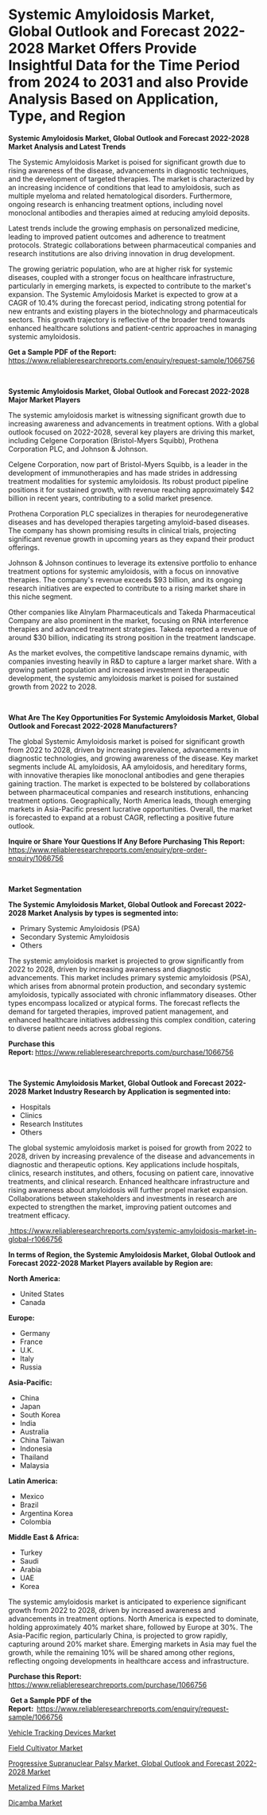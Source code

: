 <p><h1>Systemic Amyloidosis Market, Global Outlook and Forecast 2022-2028 Market Offers Provide Insightful Data for the Time Period from 2024 to 2031 and also Provide Analysis Based on Application, Type, and Region</h1></p><p><strong>Systemic Amyloidosis Market, Global Outlook and Forecast 2022-2028 Market Analysis and Latest Trends</strong></p>
<p><p>The Systemic Amyloidosis Market is poised for significant growth due to rising awareness of the disease, advancements in diagnostic techniques, and the development of targeted therapies. The market is characterized by an increasing incidence of conditions that lead to amyloidosis, such as multiple myeloma and related hematological disorders. Furthermore, ongoing research is enhancing treatment options, including novel monoclonal antibodies and therapies aimed at reducing amyloid deposits.</p><p>Latest trends include the growing emphasis on personalized medicine, leading to improved patient outcomes and adherence to treatment protocols. Strategic collaborations between pharmaceutical companies and research institutions are also driving innovation in drug development.</p><p>The growing geriatric population, who are at higher risk for systemic diseases, coupled with a stronger focus on healthcare infrastructure, particularly in emerging markets, is expected to contribute to the market's expansion. The Systemic Amyloidosis Market is expected to grow at a CAGR of 10.4% during the forecast period, indicating strong potential for new entrants and existing players in the biotechnology and pharmaceuticals sectors. This growth trajectory is reflective of the broader trend towards enhanced healthcare solutions and patient-centric approaches in managing systemic amyloidosis.</p></p>
<p><strong>Get a Sample PDF of the Report:&nbsp;</strong> <a href="https://www.reliableresearchreports.com/enquiry/request-sample/1066756">https://www.reliableresearchreports.com/enquiry/request-sample/1066756</a></p>
<p>&nbsp;</p>
<p><strong>Systemic Amyloidosis Market, Global Outlook and Forecast 2022-2028 Major Market Players</strong></p>
<p><p>The systemic amyloidosis market is witnessing significant growth due to increasing awareness and advancements in treatment options. With a global outlook focused on 2022-2028, several key players are driving this market, including Celgene Corporation (Bristol-Myers Squibb), Prothena Corporation PLC, and Johnson & Johnson.</p><p>Celgene Corporation, now part of Bristol-Myers Squibb, is a leader in the development of immunotherapies and has made strides in addressing treatment modalities for systemic amyloidosis. Its robust product pipeline positions it for sustained growth, with revenue reaching approximately $42 billion in recent years, contributing to a solid market presence.</p><p>Prothena Corporation PLC specializes in therapies for neurodegenerative diseases and has developed therapies targeting amyloid-based diseases. The company has shown promising results in clinical trials, projecting significant revenue growth in upcoming years as they expand their product offerings.</p><p>Johnson & Johnson continues to leverage its extensive portfolio to enhance treatment options for systemic amyloidosis, with a focus on innovative therapies. The company's revenue exceeds $93 billion, and its ongoing research initiatives are expected to contribute to a rising market share in this niche segment.</p><p>Other companies like Alnylam Pharmaceuticals and Takeda Pharmaceutical Company are also prominent in the market, focusing on RNA interference therapies and advanced treatment strategies. Takeda reported a revenue of around $30 billion, indicating its strong position in the treatment landscape.</p><p>As the market evolves, the competitive landscape remains dynamic, with companies investing heavily in R&D to capture a larger market share. With a growing patient population and increased investment in therapeutic development, the systemic amyloidosis market is poised for sustained growth from 2022 to 2028.</p></p>
<p>&nbsp;</p>
<p><strong>What Are The Key Opportunities For Systemic Amyloidosis Market, Global Outlook and Forecast 2022-2028 Manufacturers?</strong></p>
<p><p>The global Systemic Amyloidosis market is poised for significant growth from 2022 to 2028, driven by increasing prevalence, advancements in diagnostic technologies, and growing awareness of the disease. Key market segments include AL amyloidosis, AA amyloidosis, and hereditary forms, with innovative therapies like monoclonal antibodies and gene therapies gaining traction. The market is expected to be bolstered by collaborations between pharmaceutical companies and research institutions, enhancing treatment options. Geographically, North America leads, though emerging markets in Asia-Pacific present lucrative opportunities. Overall, the market is forecasted to expand at a robust CAGR, reflecting a positive future outlook.</p></p>
<p><strong>Inquire or Share Your Questions If Any Before Purchasing This Report:</strong> <a href="https://www.reliableresearchreports.com/enquiry/pre-order-enquiry/1066756">https://www.reliableresearchreports.com/enquiry/pre-order-enquiry/1066756</a></p>
<p>&nbsp;</p>
<p><strong>Market Segmentation</strong></p>
<p><strong>The Systemic Amyloidosis Market, Global Outlook and Forecast 2022-2028 Market Analysis by types is segmented into:</strong></p>
<p><ul><li>Primary Systemic Amyloidosis (PSA)</li><li>Secondary Systemic Amyloidosis</li><li>Others</li></ul></p>
<p><p>The systemic amyloidosis market is projected to grow significantly from 2022 to 2028, driven by increasing awareness and diagnostic advancements. This market includes primary systemic amyloidosis (PSA), which arises from abnormal protein production, and secondary systemic amyloidosis, typically associated with chronic inflammatory diseases. Other types encompass localized or atypical forms. The forecast reflects the demand for targeted therapies, improved patient management, and enhanced healthcare initiatives addressing this complex condition, catering to diverse patient needs across global regions.</p></p>
<p><strong>Purchase this Report:&nbsp;</strong><a href="https://www.reliableresearchreports.com/purchase/1066756">https://www.reliableresearchreports.com/purchase/1066756</a></p>
<p>&nbsp;</p>
<p><strong>The Systemic Amyloidosis Market, Global Outlook and Forecast 2022-2028 Market Industry Research by Application is segmented into:</strong></p>
<p><ul><li>Hospitals</li><li>Clinics</li><li>Research Institutes</li><li>Others</li></ul></p>
<p><p>The global systemic amyloidosis market is poised for growth from 2022 to 2028, driven by increasing prevalence of the disease and advancements in diagnostic and therapeutic options. Key applications include hospitals, clinics, research institutes, and others, focusing on patient care, innovative treatments, and clinical research. Enhanced healthcare infrastructure and rising awareness about amyloidosis will further propel market expansion. Collaborations between stakeholders and investments in research are expected to strengthen the market, improving patient outcomes and treatment efficacy.</p></p>
<p><a href="https://www.reliableresearchreports.com/systemic-amyloidosis-market-in-global-r1066756">&nbsp;https://www.reliableresearchreports.com/systemic-amyloidosis-market-in-global-r1066756</a></p>
<p><strong>In terms of Region, the Systemic Amyloidosis Market, Global Outlook and Forecast 2022-2028 Market Players available by Region are:</strong></p>
<p>
    <p> <strong> North America: </strong>
        <ul>
            <li>United States</li>
            <li>Canada</li>
        </ul>
        </p> 
    <p> <strong> Europe: </strong>
        <ul>
            <li>Germany</li>
            <li>France</li>
            <li>U.K.</li>
            <li>Italy</li>
            <li>Russia</li>
        </ul>
        </p> 
    <p> <strong> Asia-Pacific: </strong>
        <ul>
            <li>China</li>
            <li>Japan</li>
            <li>South Korea</li>
            <li>India</li>
            <li>Australia</li>
            <li>China Taiwan</li>
            <li>Indonesia</li>
            <li>Thailand</li>
            <li>Malaysia</li>
        </ul>
        </p> 
    <p> <strong> Latin America: </strong>
        <ul>
            <li>Mexico</li>
            <li>Brazil</li>
            <li>Argentina Korea</li>
            <li>Colombia</li>
        </ul>
        </p> 
    <p> <strong> Middle East & Africa: </strong>
        <ul>
            <li>Turkey</li>
            <li>Saudi</li>
            <li>Arabia</li>
            <li>UAE</li>
            <li>Korea</li>
        </ul>
    </p>
    </p>
<p><p>The systemic amyloidosis market is anticipated to experience significant growth from 2022 to 2028, driven by increased awareness and advancements in treatment options. North America is expected to dominate, holding approximately 40% market share, followed by Europe at 30%. The Asia-Pacific region, particularly China, is projected to grow rapidly, capturing around 20% market share. Emerging markets in Asia may fuel the growth, while the remaining 10% will be shared among other regions, reflecting ongoing developments in healthcare access and infrastructure.</p></p>
<p><strong>Purchase this Report: </strong><a href="https://www.reliableresearchreports.com/purchase/1066756">https://www.reliableresearchreports.com/purchase/1066756</a></p>
<p>&nbsp;<strong>Get a Sample PDF of the Report:&nbsp;&nbsp;</strong><a href="https://www.reliableresearchreports.com/enquiry/request-sample/1066756">https://www.reliableresearchreports.com/enquiry/request-sample/1066756</a></p>
<p><strong></strong></p>
<p><p><a href="https://medium.com/@ashlybednar/vehicle-tracking-devices-market-size-is-growing-at-cagr-of-6-4-eb52a00a53dd">Vehicle Tracking Devices Market</a></p><p><a href="https://medium.com/@emiliomartelli542/global-field-cultivator-industry-types-applications-market-players-regional-growth-analysis-ab6e58f0638d">Field Cultivator Market</a></p><p><a href="https://github.com/globismark/Market-Research-Report-List-5/blob/main/progressive-supranuclear-palsy-market-global-outlook-and-forecast-2022-2028-market.md">Progressive Supranuclear Palsy Market, Global Outlook and Forecast 2022-2028 Market</a></p><p><a href="https://www.linkedin.com/pulse/in-depth-analysis-global-metalized-films-market-scope-its-aozic?trackingId=Gc9Rp0wWQoKnWfVY%2FGEfzQ%3D%3D">Metalized Films Market</a></p><p><a href="https://www.linkedin.com/pulse/dicamba-market2024-2031-industry-insights-investment-4mase?trackingId=rxjdqQNEQI%2BJWM68wOohXQ%3D%3D">Dicamba Market</a></p></p>